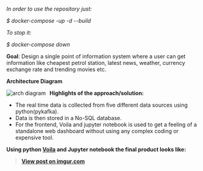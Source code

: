 <i>In order to use the repository just:

 $ docker-compose -up -d --build

To stop it:
 
 $ docker-compose down
 </i>
 
<strong>Goal</strong>: Design a single point of information system where a user can get information like cheapest petrol station, latest news, weather, currency exchange rate and trending movies etc.

<strong>Architecture Diagram</strong>

<img src="https://i.imgur.com/uIVCHe7.png"
     alt= "arch diagram"
     style="float:left;margin-right:10px;"/>


<p><strong>Highlights of the approach/solution:</strong></p>
<ul>
<li>The real time data is collected from five different data sources using python(pykafka).</li>
<li>Data is then stored in a No-SQL database.</li>
<li>For the frontend, Voila and jupyter notebook is used to get a feeling of a standalone web dashboard without using any complex coding or expensive tool.</li>
</ul>

<p><strong>Using python <a href="https://github.com/voila-dashboards/voila">Voila</a> and Jupyter notebook the final product looks like:
 <blockquote class="imgur-embed-pub" lang="en" data-id="qLLJLDy"><a href="https://imgur.com/qLLJLDy">View post on imgur.com</a></blockquote><script async src="//s.imgur.com/min/embed.js" charset="utf-8"></script>
